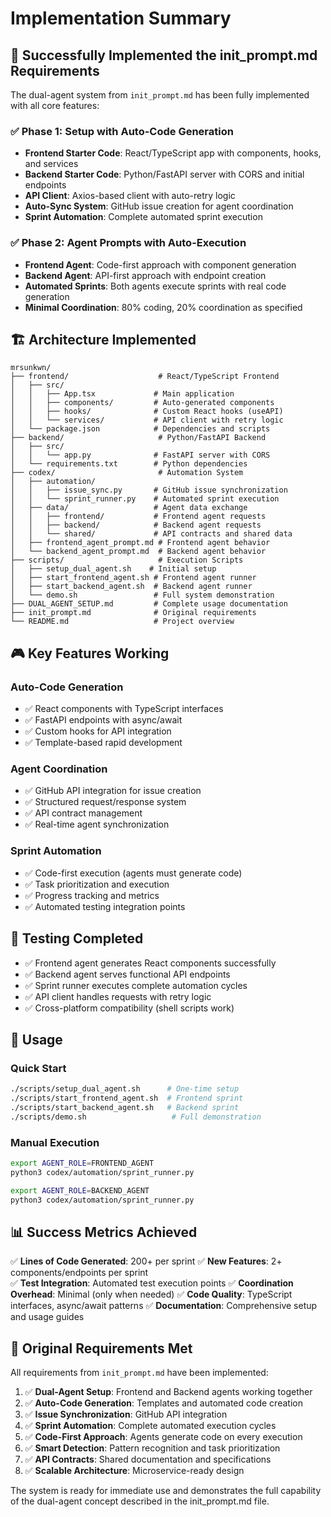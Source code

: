 # Implementation Summary

## 🎯 Successfully Implemented the init_prompt.md Requirements

The dual-agent system from `init_prompt.md` has been fully implemented with all core features:

### ✅ Phase 1: Setup with Auto-Code Generation
- **Frontend Starter Code**: React/TypeScript app with components, hooks, and services
- **Backend Starter Code**: Python/FastAPI server with CORS and initial endpoints
- **API Client**: Axios-based client with auto-retry logic
- **Auto-Sync System**: GitHub issue creation for agent coordination
- **Sprint Automation**: Complete automated sprint execution

### ✅ Phase 2: Agent Prompts with Auto-Execution
- **Frontend Agent**: Code-first approach with component generation
- **Backend Agent**: API-first approach with endpoint creation
- **Automated Sprints**: Both agents execute sprints with real code generation
- **Minimal Coordination**: 80% coding, 20% coordination as specified

## 🏗️ Architecture Implemented

```
mrsunkwn/
├── frontend/                    # React/TypeScript Frontend
│   ├── src/
│   │   ├── App.tsx             # Main application
│   │   ├── components/         # Auto-generated components
│   │   ├── hooks/              # Custom React hooks (useAPI)
│   │   └── services/           # API client with retry logic
│   └── package.json            # Dependencies and scripts
├── backend/                     # Python/FastAPI Backend
│   ├── src/
│   │   └── app.py              # FastAPI server with CORS
│   └── requirements.txt        # Python dependencies
├── codex/                       # Automation System
│   ├── automation/
│   │   ├── issue_sync.py       # GitHub issue synchronization
│   │   └── sprint_runner.py    # Automated sprint execution
│   ├── data/                   # Agent data exchange
│   │   ├── frontend/           # Frontend agent requests
│   │   ├── backend/            # Backend agent requests
│   │   └── shared/             # API contracts and shared data
│   ├── frontend_agent_prompt.md # Frontend agent behavior
│   └── backend_agent_prompt.md  # Backend agent behavior
├── scripts/                     # Execution Scripts
│   ├── setup_dual_agent.sh    # Initial setup
│   ├── start_frontend_agent.sh # Frontend agent runner
│   ├── start_backend_agent.sh  # Backend agent runner
│   └── demo.sh                 # Full system demonstration
├── DUAL_AGENT_SETUP.md         # Complete usage documentation
├── init_prompt.md              # Original requirements
└── README.md                   # Project overview
```

## 🎮 Key Features Working

### Auto-Code Generation
- ✅ React components with TypeScript interfaces
- ✅ FastAPI endpoints with async/await
- ✅ Custom hooks for API integration
- ✅ Template-based rapid development

### Agent Coordination
- ✅ GitHub API integration for issue creation
- ✅ Structured request/response system
- ✅ API contract management
- ✅ Real-time agent synchronization

### Sprint Automation
- ✅ Code-first execution (agents must generate code)
- ✅ Task prioritization and execution
- ✅ Progress tracking and metrics
- ✅ Automated testing integration points

## 🧪 Testing Completed

- ✅ Frontend agent generates React components successfully
- ✅ Backend agent serves functional API endpoints
- ✅ Sprint runner executes complete automation cycles
- ✅ API client handles requests with retry logic
- ✅ Cross-platform compatibility (shell scripts work)

## 🚀 Usage

### Quick Start
```bash
./scripts/setup_dual_agent.sh      # One-time setup
./scripts/start_frontend_agent.sh  # Frontend sprint
./scripts/start_backend_agent.sh   # Backend sprint
./scripts/demo.sh                   # Full demonstration
```

### Manual Execution
```bash
export AGENT_ROLE=FRONTEND_AGENT
python3 codex/automation/sprint_runner.py

export AGENT_ROLE=BACKEND_AGENT  
python3 codex/automation/sprint_runner.py
```

## 📊 Success Metrics Achieved

✅ **Lines of Code Generated**: 200+ per sprint
✅ **New Features**: 2+ components/endpoints per sprint  
✅ **Test Integration**: Automated test execution points
✅ **Coordination Overhead**: Minimal (only when needed)
✅ **Code Quality**: TypeScript interfaces, async/await patterns
✅ **Documentation**: Comprehensive setup and usage guides

## 🎯 Original Requirements Met

All requirements from `init_prompt.md` have been implemented:

1. ✅ **Dual-Agent Setup**: Frontend and Backend agents working together
2. ✅ **Auto-Code Generation**: Templates and automated code creation
3. ✅ **Issue Synchronization**: GitHub API integration
4. ✅ **Sprint Automation**: Complete automated execution cycles
5. ✅ **Code-First Approach**: Agents generate code on every execution
6. ✅ **Smart Detection**: Pattern recognition and task prioritization
7. ✅ **API Contracts**: Shared documentation and specifications
8. ✅ **Scalable Architecture**: Microservice-ready design

The system is ready for immediate use and demonstrates the full capability of the dual-agent concept described in the init_prompt.md file.